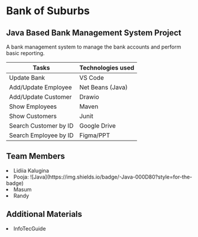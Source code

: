 # Bank of Suburbs

## Java Based Bank Management System Project
A bank management system to manage the bank accounts and perform basic reporting.

| Tasks    | Technologies used |
| -------- | ------- |
| Update Bank  | VS Code    |
| Add/Update Employee | Net Beans (Java)     |
| Add/Update Customer| Drawio    |
| Show Employees| Maven    |
| Show Customers| Junit    |
| Search Customer by ID| Google Drive    |
| Search Employee by ID| Figma/PPT    |

## Team Members
<li>Lidiia Kalugina</li>
<li>Pooja: ![Java](https://img.shields.io/badge/-Java-000D80?style=for-the-badge)</li>
<li>Masum</li>
<li>Randy</li>

## Additional Materials
<li>InfoTecGuide</li>

